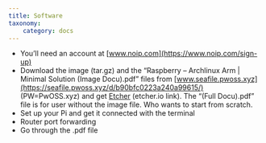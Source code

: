 ```yaml
---
title: Software
taxonomy:
    category: docs
---
```


* You’ll need an account at [www.noip.com](https://www.noip.com/sign-up)
* Download the image (tar.gz) and the “Raspberry – Archlinux Arm | Minimal Solution (Image Docu).pdf” files from [www.seafile.pwoss.xyz](https://seafile.pwoss.xyz/d/b90bfc0223a240a99615/) (PW=PwOSS.xyz) and get [Etcher](https://etcher.io/) (etcher.io link). The “(Full Docu).pdf” file is for user without the image file. Who wants to start from scratch.
* Set up your Pi and get it connected with the terminal
* Router port forwarding
* Go through the .pdf file